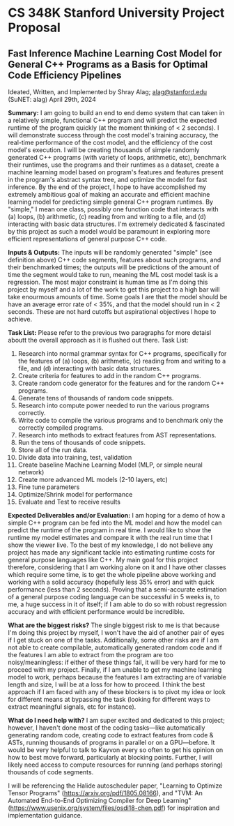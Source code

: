 # CS 348K Stanford University Project Proposal
## Fast Inference Machine Learning Cost Model for General C++ Programs as a Basis for Optimal Code Efficiency Pipelines
Ideated, Written, and Implemented by Shray Alag; alag@stanford.edu (SuNET: alag)
April 29th, 2024

**Summary:** I am going to build an end to end demo system that can taken in a relatively simple, functional C++ program and will predict the expected runtime of the program quickly (at the moment thinking of < 2 seconds). I will demonstrate success through the cost model's training accuracy, the real-time performance of the cost model, and the efficiency of the cost model's execution. I will be creating thousands of simple randomly generated C++ programs (with variety of loops, arithmetic, etc), benchmark their runtimes, use the programs and their runtimes as a dataset, create a machine learning model based on program's features and features present in the program's abstract syntax tree, and optimize the model for fast inference. By the end of the project, I hope to have accomplished my extremely ambitious goal of making an accurate and efficient machine learning model for predicting simple general C++ program runtimes. By "simple," I mean one class, possibly one function code that interacts with (a) loops, (b) arithmetic, (c) reading from and writing to a file, and (d) interacting with basic data structures. I'm extremely dedicated & fascinated by this project as such a model would be paramount in exploring more efficient representations of general purpose C++ code.  

**Inputs & Outputs:** The inputs will be randomly generated "simple" (see definition above) C++ code segments, features about such programs, and their benchmarked times; the outputs will be predictions of the amount of time the segment would take to run, meaning the ML cost model task is a regression. The most major constraint is human time as I'm doing this project by myself and a lot of the work to get this project to a high bar will take enourmous amounts of time. Some goals I are that the model should be have an average error rate of < 35%, and that the model should run in < 2 seconds. These are not hard cutoffs but aspirational objectives I hope to achieve.


**Task List:** Please refer to the previous two paragraphs for more detaisl aboutt the overall approach as it is flushed out there. 
Task List:
1. Research into normal grammar syntax for C++ programs, specifically for the features of (a) loops, (b) arithmetic, (c) reading from and writing to a file, and (d) interacting with basic data structures.
2. Create criteria for features to add in the random C++ programs.
3. Create random code generator for the features and for the random C++ programs.
4. Generate tens of thousands of random code snippets.
5. Research into compute power needed to run the various programs correctly.
6. Write code to compile the various programs and to benchmark only the correctly compiled programs.
7. Research into methods to extract features from AST representations.
8. Run the tens of thousands of code snippets.
9. Store all of the run data.
10. Divide data into training, test, validation
11. Create baseline Machine Learning Model (MLP, or simple neural network)
12. Create more advanced ML models (2-10 layers, etc)
13. Fine tune parameters
14. Optimize/Shrink model for performance
15. Evaluate and Test to receive results


**Expected Deliverables and/or Evaluation:** I am hoping for a demo of how a simple C++ program can be fed into the ML model and how the model can predict the runtime of the program in real time. I would like to show the runtime my model estimates and compare it with the real run time that I show the viewer live. To the best of my knowledge, I do not believe any project has made any significant tackle into estimating runtime costs for general purpose languages like C++. My main goal for this project therefore, considering that I am working alone on it and I have other classes which require some time, is to get the whole pipeline above working and working with a solid accuracy (hopefully less 35% error) and with quick performance (less than 2 seconds). Proving that a semi-accurate estimation of a general purpose coding language can be successful in 5 weeks is, to me, a huge success in it of itself; if I am able to do so with robust regression accuracy and with efficient performance would be incredible.

**What are the biggest risks?** The single biggest risk to me is that because I'm doing this project by myself, I won't have the aid of another pair of eyes if I get stuck on one of the tasks. Additionally, some other risks are if I am not able to create compilable, automatically generated random code and if the features I am able to extract from the program are too noisy/meaningless: if either of these things fail, it will be very hard for me to proceed with my project. Finally, if I am unable to get my machine learning model to work, perhaps because the features I am extracting are of variable length and size, I will be at a loss for how to proceed. I think the best approach if I am faced with any of these blockers is to pivot my idea or look for different means at bypassing the task (looking for different ways to extract meaningful signals, etc for instance).

**What do I need help with?** I am super excited and dedicated to this project; however, I haven't done most of the coding tasks—like automatically generating random code, creating code to extract features from code & ASTs, running thousands of programs in parallel or on a GPU—before. It would be very helpful to talk to Kayvon every so often to get his opinion on how to best move forward, particularly at blocking points. Further, I will likely need access to compute resources for running (and perhaps storing) thousands of code segments. 

I will be referencing the Halide autoscheduler paper, "Learning to Optimize Tensor Programs" (https://arxiv.org/pdf/1805.08166), and "TVM: An Automated End-to-End Optimizing Compiler for Deep Learning" (https://www.usenix.org/system/files/osdi18-chen.pdf) for inspiration and implementation guidance. 
